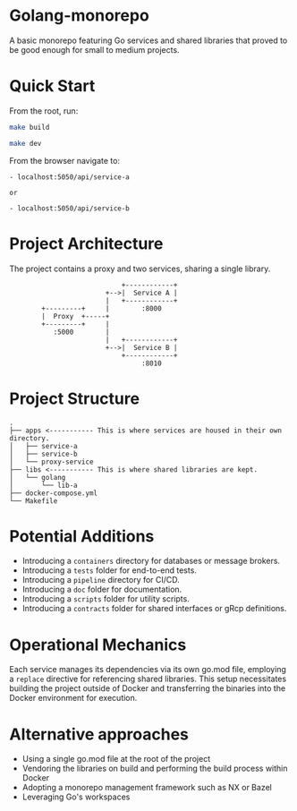 # Golang-monorepo

A basic monorepo featuring Go services and shared libraries that proved to be good enough for small to medium projects.

# Quick Start

From the root, run:

```bash
make build

make dev
```

From the browser navigate to:
```
- localhost:5050/api/service-a

or

- localhost:5050/api/service-b
```

# Project Architecture

The project contains a proxy and two services, sharing a single library.

```
                            +------------+
                        +-->|  Service A |
                        |   +------------+
        +---------+     |        :8000 
        |  Proxy  +-----+  
        +---------+     | 
           :5000        |  
                        |   +------------+
                        +-->|  Service B |
                            +------------+
                                 :8010
```

# Project Structure

```
.
├── apps <----------- This is where services are housed in their own directory.
│   ├── service-a
│   ├── service-b
│   └── proxy-service
├── libs <----------- This is where shared libraries are kept.
│   └── golang
│       └── lib-a
├── docker-compose.yml
└── Makefile
```

# Potential Additions

- Introducing a `containers` directory for databases or message brokers.
- Introducing a `tests` folder for end-to-end tests.
- Introducing a `pipeline` directory for CI/CD.
- Introducing a `doc` folder for documentation.
- Introducing a `scripts` folder for utility scripts.
- Introducing a `contracts` folder for shared interfaces or gRcp definitions.

# Operational Mechanics

Each service manages its dependencies via its own go.mod file, employing a `replace` directive for referencing shared libraries. This setup necessitates building the project outside of Docker and transferring the binaries into the Docker environment for execution.

# Alternative approaches

- Using a single go.mod file at the root of the project
- Vendoring the libraries on build and performing the build process within Docker
- Adopting a monorepo management framework such as NX or Bazel
- Leveraging Go's workspaces
